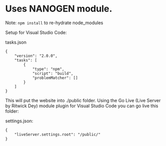 # Uses NANOGEN module.

Note: `npm install` to re-hydrate node_modules

Setup for Visual Studio Code:

tasks.json
```
{
    "version": "2.0.0",
    "tasks": [
        {
            "type": "npm",
            "script": "build",
            "problemMatcher": []
        }
    ]
}
```

This will put the website into ./public folder. Using the Go Live (Live Server by Ritwick Dey) module plugin for Visual Studio Code you can go live this folder:

settings.json:
```
{
    "liveServer.settings.root": "/public/"
}
```